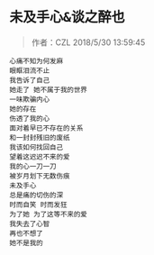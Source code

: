# `未及手心&谈之醉也`
> 作者：CZL 2018/5/30 13:59:45 

    心痛不知为何发麻
    眼眶泪流不止
    我告诉了自己 
    她走了 她不属于我的世界
    一味欺骗内心
    她的存在
    伤透了我的心
    面对着早已不存在的关系
    和一封封残旧的废纸
    我该如何找回自己
    望着这迟迟不来的爱
    我的心一刀一刀
    被岁月划下无数伤痕
    未及手心
    总是痛的切伤的深
    时而自笑 时而发狂
    为了她 为了这等不来的爱
    我失去了心智
    再也不想了
    她不是我的 